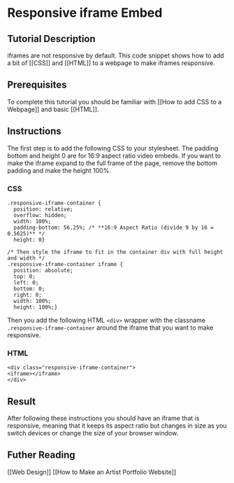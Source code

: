 # Responsive iframe Embed
## Tutorial Description
iframes are not responsive by default. This code snippet shows how to add a bit of [[CSS]] and [[HTML]] to a webpage to make iframes responsive. 
## Prerequisites
To complete this tutorial you should be familiar with [[How to add CSS to a Webpage]] and basic [[HTML]].
## Instructions
The first step is to add the following CSS to your stylesheet. The padding bottom and height 0 are for 16:9 aspect ratio video embeds. If you want to make the iframe expand to the full frame of the page, remove the bottom padding and make the height 100%.
### CSS
```
.responsive-iframe-container {  
  position: relative;  
  overflow: hidden;  
  width: 100%;  
  padding-bottom: 56.25%; /* **16:9 Aspect Ratio (divide 9 by 16 = 0.5625)** */
  height: 0}  
  
/* Then style the iframe to fit in the container div with full height and width */  
.responsive-iframe-container iframe {  
  position: absolute;  
  top: 0;  
  left: 0;  
  bottom: 0;  
  right: 0;  
  width: 100%;  
  height: 100%;}
```

Then you add the following HTML `<div>` wrapper with the classname `.responsive-iframe-container` around the iframe that you want to make responsive.
### HTML
```
<div class="responsive-iframe-container">
<iframe></iframe>
</div>
```

## Result
After following these instructions you should have an iframe that is responsive, meaning that it keeps its aspect ratio but changes in size as you switch devices or change the size of your browser window.
## Futher Reading
[[Web Design]]
[[How to Make an Artist Portfolio Website]]

